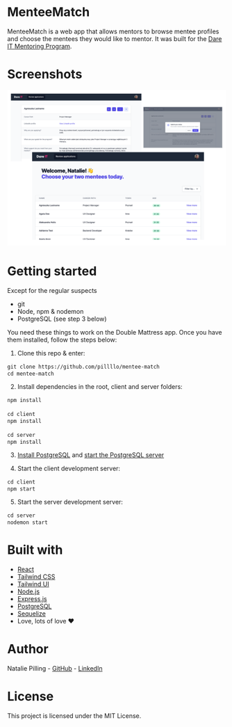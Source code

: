 # MenteeMatch

MenteeMatch is a web app that allows mentors to browse mentee profiles and choose the mentees they would like to mentor. It was built for the [Dare IT Mentoring Program](https://mentoring.dareit.io/).

# Screenshots

<p>
<img src="images/readme_screenshots.png" />
</p>

# Getting started

Except for the regular suspects

- git
- Node, npm & nodemon
- PostgreSQL (see step 3 below)

You need these things to work on the Double Mattress app.
Once you have them installed, follow the steps below:

1. Clone this repo & enter:

```
git clone https://github.com/pillllo/mentee-match
cd mentee-match
```

2. Install dependencies in the root, client and server folders:

```
npm install

cd client
npm install

cd server
npm install
```

3. [Install PostgreSQL](https://www.postgresql.org/download/) and [start the PostgreSQL server](https://tableplus.com/blog/2018/10/how-to-start-stop-restart-postgresql-server.html)

4. Start the client development server:

```
cd client
npm start
```

5. Start the server development server:

```
cd server
nodemon start
```

# Built with

- [React](https://reactjs.org/)
- [Tailwind CSS](https://tailwindcss.com/)
- [Tailwind UI](https://tailwindui.com/)
- [Node.js](https://nodejs.org/en/)
- [Express.js](https://expressjs.com/)
- [PostgreSQL](https://www.postgresql.org/)
- [Sequelize](https://sequelize.org/master/index.html)
- Love, lots of love ♥

# Author

Natalie Pilling - [GitHub](https://github.com/pillllo) - [LinkedIn](https://www.linkedin.com/in/natalie-pilling/)

# License

This project is licensed under the MIT License.

